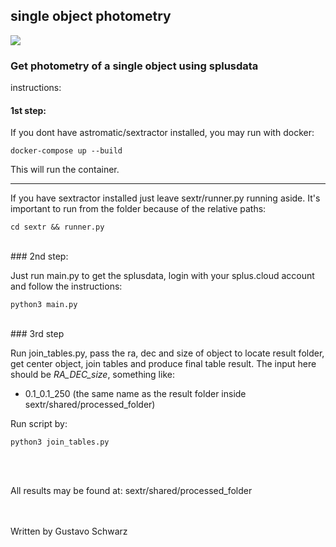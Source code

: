 ## single object photometry

![](https://splus.cloud/images/SiglaExtenso_Colorido1_TextoAzulEscuro.png)

### Get photometry of a single object using splusdata

instructions: 

#### 1st step: 
If you dont have astromatic/sextractor installed, you may run with docker:

```
docker-compose up --build
``` 

This will run the container. 

----
If you have sextractor installed just leave sextr/runner.py running aside. It's important to run from the folder because of the relative paths:

```
cd sextr && runner.py
```

<br>
### 2nd step: 

Just run main.py to get the splusdata, login with your splus.cloud account and follow the instructions:

```
python3 main.py
```

<br>
### 3rd step

Run join_tables.py, pass the ra, dec and size of object to locate result folder, get center object, join tables and produce final table result. 
The input here should be *RA_DEC_size*, something like:

- 0.1_0.1_250 (the same name as the result folder inside sextr/shared/processed_folder)

Run script by:
```
python3 join_tables.py
```

<br>
<br>

All results may be found at:
sextr/shared/processed_folder

<br>
<br>
Written by Gustavo Schwarz 

